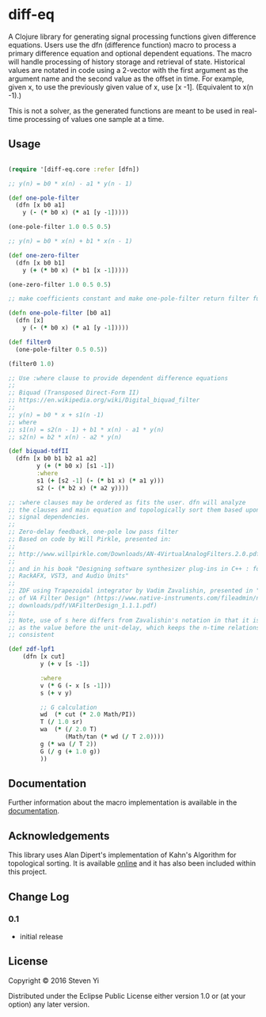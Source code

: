# diff-eq

A Clojure library for generating signal processing functions given difference equations. Users use the dfn (difference function) macro to process a primary difference equation and optional dependent equations.  The macro will handle processing of history storage and retrieval of state. Historical values are notated in code using a 2-vector with the first argument as the argument name and the second value as the offset in time. For example, given x, to use the previously given value of x, use [x -1]. (Equivalent to x(n -1).) 

This is not a solver, as the generated functions are meant to be used in real-time processing of values one sample at a time.  

## Usage

```clojure

(require '[diff-eq.core :refer [dfn])

;; y(n) = b0 * x(n) - a1 * y(n - 1)

(def one-pole-filter
  (dfn [x b0 a1]
    y (- (* b0 x) (* a1 [y -1]))))

(one-pole-filter 1.0 0.5 0.5)

;; y(n) = b0 * x(n) + b1 * x(n - 1)

(def one-zero-filter
  (dfn [x b0 b1]
    y (+ (* b0 x) (* b1 [x -1]))))

(one-zero-filter 1.0 0.5 0.5)

;; make coefficients constant and make one-pole-filter return filter function

(defn one-pole-filter [b0 a1]
  (dfn [x]
    y (- (* b0 x) (* a1 [y -1]))))

(def filter0 
  (one-pole-filter 0.5 0.5))

(filter0 1.0)

;; Use :where clause to provide dependent difference equations
;;
;; Biquad (Transposed Direct-Form II)
;; https://en.wikipedia.org/wiki/Digital_biquad_filter
;;
;; y(n) = b0 * x + s1(n -1)
;; where
;; s1(n) = s2(n - 1) + b1 * x(n) - a1 * y(n)
;; s2(n) = b2 * x(n) - a2 * y(n)

(def biquad-tdfII
  (dfn [x b0 b1 b2 a1 a2]
        y (+ (* b0 x) [s1 -1])
        :where
        s1 (+ [s2 -1] (- (* b1 x) (* a1 y)))
        s2 (- (* b2 x) (* a2 y))))

;; :where clauses may be ordered as fits the user. dfn will analyze
;; the clauses and main equation and topologically sort them based upon
;; signal dependencies.
;;
;; Zero-delay feedback, one-pole low pass filter
;; Based on code by Will Pirkle, presented in:
;;
;; http://www.willpirkle.com/Downloads/AN-4VirtualAnalogFilters.2.0.pdf
;; 
;; and in his book "Designing software synthesizer plug-ins in C++ : for 
;; RackAFX, VST3, and Audio Units"
;;
;; ZDF using Trapezoidal integrator by Vadim Zavalishin, presented in "The Art 
;; of VA Filter Design" (https://www.native-instruments.com/fileadmin/ni_media/
;; downloads/pdf/VAFilterDesign_1.1.1.pdf)
;; 
;; Note, use of s here differs from Zavalishin's notation in that it is defined 
;; as the value before the unit-delay, which keeps the n-time relationship 
;; consistent

(def zdf-lpf1
    (dfn [x cut]
         y (+ v [s -1])

         :where
         v (* G (- x [s -1])) 
         s (+ v y)

         ;; G calculation
         wd  (* cut (* 2.0 Math/PI))
         T (/ 1.0 sr)
         wa  (* (/ 2.0 T) 
                (Math/tan (* wd (/ T 2.0))))
         g (* wa (/ T 2))
         G (/ g (+ 1.0 g))
         ))

```
## Documentation

Further information about the macro implementation is available in the [documentation](docs/intro.md).

## Acknowledgements

This library uses Alan Dipert's implementation of Kahn's Algorithm for
topological sorting. It is available
[online](https://gist.github.com/alandipert/1263783) and it has also been
included within this project.  


## Change Log

### 0.1 
* initial release

## License

Copyright © 2016 Steven Yi 

Distributed under the Eclipse Public License either version 1.0 or (at
your option) any later version.
